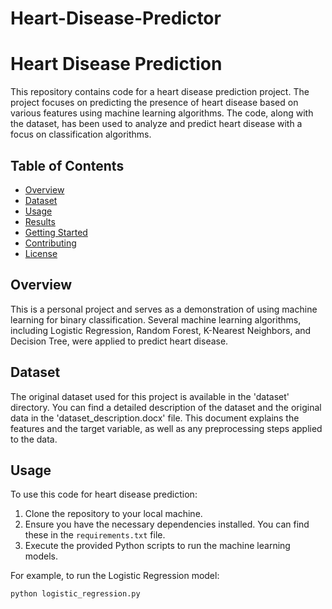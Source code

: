 # Heart-Disease-Predictor

# Heart Disease Prediction

This repository contains code for a heart disease prediction project. The project focuses on predicting the presence of heart disease based on various features using machine learning algorithms. The code, along with the dataset, has been used to analyze and predict heart disease with a focus on classification algorithms.

## Table of Contents

- [Overview](#overview)
- [Dataset](#dataset)
- [Usage](#usage)
- [Results](#results)
- [Getting Started](#getting-started)
- [Contributing](#contributing)
- [License](#license)

## Overview

This is a personal project and serves as a demonstration of using machine learning for binary classification. Several machine learning algorithms, including Logistic Regression, Random Forest, K-Nearest Neighbors, and Decision Tree, were applied to predict heart disease.

## Dataset

The original dataset used for this project is available in the 'dataset' directory. You can find a detailed description of the dataset and the original data in the 'dataset_description.docx' file. This document explains the features and the target variable, as well as any preprocessing steps applied to the data.

## Usage

To use this code for heart disease prediction:

1. Clone the repository to your local machine.
2. Ensure you have the necessary dependencies installed. You can find these in the `requirements.txt` file.
3. Execute the provided Python scripts to run the machine learning models.

For example, to run the Logistic Regression model:

```bash
python logistic_regression.py
